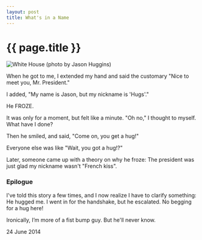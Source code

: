 ```yaml
---
layout: post
title: What's in a Name
---
```


<h1>{{ page.title }}</h1>
<img src="{{ site.url }}/images/white-house-small.png" title="White House (photo by Jason Huggins)"/>

When he got to me, I extended my hand and said the customary "Nice to meet you, Mr. President."

I added, "My name is Jason, but my nickname is 'Hugs'."

He FROZE.

It was only for a moment, but felt like a minute. "Oh no," I thought to myself. What have I done?

Then he smiled, and said, "Come on, you get a hug!"

Everyone else was like "Wait, you got a hug!?"

Later, someone came up with a theory on why he froze: The president was just glad my nickname wasn't "French kiss".

### Epilogue

I've told this story a few times, and I now realize I have to clarify something: He hugged me. I went in for the handshake, but he escalated. No begging for a hug here!

Ironically, I’m more of a fist bump guy. But he'll never know.

<p class="meta">24 June 2014</p>
